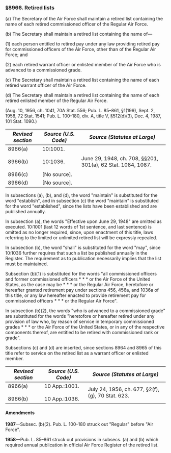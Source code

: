 ### §8966. Retired lists ###

(a) The Secretary of the Air Force shall maintain a retired list containing the name of each retired commissioned officer of the Regular Air Force.

(b) The Secretary shall maintain a retired list containing the name of—

(1) each person entitled to retired pay under any law providing retired pay for commissioned officers of the Air Force, other than of the Regular Air Force; and

(2) each retired warrant officer or enlisted member of the Air Force who is advanced to a commissioned grade.

(c) The Secretary shall maintain a retired list containing the name of each retired warrant officer of the Air Force.

(d) The Secretary shall maintain a retired list containing the name of each retired enlisted member of the Regular Air Force.

(Aug. 10, 1956, ch. 1041, 70A Stat. 556; Pub. L. 85–861, §1(199), Sept. 2, 1958, 72 Stat. 1541; Pub. L. 100–180, div. A, title V, §512(d)(3), Dec. 4, 1987, 101 Stat. 1090.)

|            *Revised section*            |              *Source (U.S. Code)*              |               *Source (Statutes at Large)*                |
|-----------------------------------------|------------------------------------------------|-----------------------------------------------------------|
|8966(a)<br/><br/>8966(b)<br/><br/>8966(c)|10:1001.<br/><br/>10:1036.<br/><br/>[No source].|June 29, 1948, ch. 708, §§201, 301(a), 62 Stat. 1084, 1087.|
|                 8966(d)                 |                  [No source].                  |                                                           |

In subsections (a), (b), and (d), the word "maintain" is substituted for the word "establish", and in subsection (c) the word "maintain" is substituted for the word "established", since the lists have been established and are published annually.

In subsection (a), the words "Effective upon June 29, 1948" are omitted as executed. 10:1001 (last 12 words of 1st sentence, and last sentence) is omitted as no longer required, since, upon enactment of this title, laws referring to the limited or unlimited retired list will be expressly repealed.

In subsection (b), the word "shall" is substituted for the word "may", since 10:1036 further requires that such a list be published annually in the Register. The requirement as to publication necessarily implies that the list must be maintained.

Subsection (b)(1) is substituted for the words "all commissioned officers and former commissioned officers \* \* \* or the Air Force of the United States, as the case may be \* \* \* or the Regular Air Force, heretofore or hereafter granted retirement pay under sections 456, 456a, and 1036a of this title, or any law hereafter enacted to provide retirement pay for commissioned officers \* \* \* or the Regular Air Force".

In subsection (b)(2), the words "who is advanced to a commissioned grade" are substituted for the words "heretofore or hereafter retired under any provision of law who, by reason of service in temporary commissioned grades \* \* \* or the Air Force of the United States, or in any of the respective components thereof, are entitled to be retired with commissioned rank or grade".

Subsections (c) and (d) are inserted, since sections 8964 and 8965 of this title refer to service on the retired list as a warrant officer or enlisted member.

|   *Revised section*    |        *Source (U.S. Code)*        |          *Source (Statutes at Large)*           |
|------------------------|------------------------------------|-------------------------------------------------|
|8966(a)<br/><br/>8966(b)|10 App.:1001.<br/><br/>10 App.:1036.|July 24, 1956, ch. 677, §2(f), (g), 70 Stat. 623.|

#### Amendments ####

**1987**—Subsec. (b)(2). Pub. L. 100–180 struck out "Regular" before "Air Force".

**1958**—Pub. L. 85–861 struck out provisions in subsecs. (a) and (b) which required annual publication in official Air Force Register of the retired list.